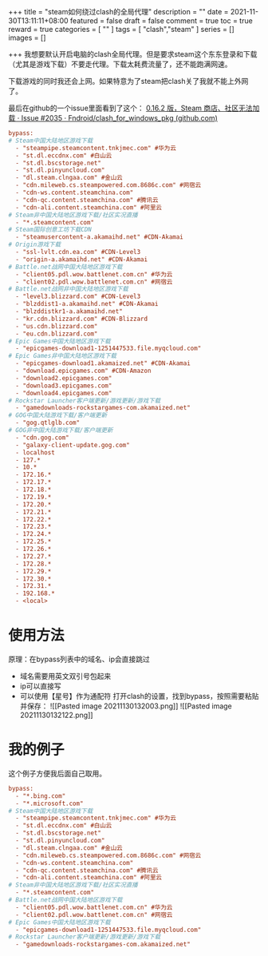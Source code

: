 +++
title = "steam如何绕过clash的全局代理"
description = ""
date = 2021-11-30T13:11:11+08:00
featured = false
draft = false
comment = true
toc = true
reward = true
categories = [
""
]
tags = [
  "clash","steam"
]
series = []
images = []

+++
我想要默认开启电脑的clash全局代理。但是要求steam这个东东登录和下载（尤其是游戏下载）不要走代理。下载太耗费流量了，还不能跑满网速。

下载游戏的同时我还会上网。如果特意为了steam把clash关了我就不能上外网了。

最后在github的一个issue里面看到了这个：
[0.16.2 版，Steam 商店、社区无法加载 · Issue #2035 · Fndroid/clash_for_windows_pkg (github.com)](https://github.com/Fndroid/clash_for_windows_pkg/issues/2035)

```ini
bypass:
# Steam中国大陆地区游戏下载
  - "steampipe.steamcontent.tnkjmec.com" #华为云
  - "st.dl.eccdnx.com" #白山云
  - "st.dl.bscstorage.net"
  - "st.dl.pinyuncloud.com"
  - "dl.steam.clngaa.com" #金山云
  - "cdn.mileweb.cs.steampowered.com.8686c.com" #网宿云
  - "cdn-ws.content.steamchina.com"
  - "cdn-qc.content.steamchina.com" #腾讯云
  - "cdn-ali.content.steamchina.com" #阿里云
# Steam非中国大陆地区游戏下载/社区实况直播
  - "*.steamcontent.com"
# Steam国际创意工坊下载CDN
  - "steamusercontent-a.akamaihd.net" #CDN-Akamai
# Origin游戏下载
  - "ssl-lvlt.cdn.ea.com" #CDN-Level3
  - "origin-a.akamaihd.net" #CDN-Akamai
# Battle.net战网中国大陆地区游戏下载
  - "client05.pdl.wow.battlenet.com.cn" #华为云
  - "client02.pdl.wow.battlenet.com.cn" #网宿云
# Battle.net战网非中国大陆地区游戏下载
  - "level3.blizzard.com" #CDN-Level3
  - "blzddist1-a.akamaihd.net" #CDN-Akamai
  - "blzddistkr1-a.akamaihd.net"
  - "kr.cdn.blizzard.com" #CDN-Blizzard
  - "us.cdn.blizzard.com"
  - "eu.cdn.blizzard.com"
# Epic Games中国大陆地区游戏下载
  - "epicgames-download1-1251447533.file.myqcloud.com"
# Epic Games非中国大陆地区游戏下载
  - "epicgames-download1.akamaized.net" #CDN-Akamai
  - "download.epicgames.com" #CDN-Amazon
  - "download2.epicgames.com"
  - "download3.epicgames.com"
  - "download4.epicgames.com"
# Rockstar Launcher客户端更新/游戏更新/游戏下载
  - "gamedownloads-rockstargames-com.akamaized.net"
# GOG中国大陆游戏下载/客户端更新
  - "gog.qtlglb.com"
# GOG非中国大陆游戏下载/客户端更新
  - "cdn.gog.com"
  - "galaxy-client-update.gog.com"
  - localhost
  - 127.*
  - 10.*
  - 172.16.*
  - 172.17.*
  - 172.18.*
  - 172.19.*
  - 172.20.*
  - 172.21.*
  - 172.22.*
  - 172.23.*
  - 172.24.*
  - 172.25.*
  - 172.26.*
  - 172.27.*
  - 172.28.*
  - 172.29.*
  - 172.30.*
  - 172.31.*
  - 192.168.*
  - <local>

```

# 使用方法
原理：在bypass列表中的域名、ip会直接跳过
- 域名需要用英文双引号包起来
- ip可以直接写
- 可以使用【星号】作为通配符
打开clash的设置，找到bypass，按照需要粘贴并保存：
![[Pasted image 20211130132003.png]]
![[Pasted image 20211130132122.png]]

# 我的例子
这个例子方便我后面自己取用。

```ini
bypass:
  - "*.bing.com"
  - "*.microsoft.com"
# Steam中国大陆地区游戏下载
  - "steampipe.steamcontent.tnkjmec.com" #华为云
  - "st.dl.eccdnx.com" #白山云
  - "st.dl.bscstorage.net"
  - "st.dl.pinyuncloud.com"
  - "dl.steam.clngaa.com" #金山云
  - "cdn.mileweb.cs.steampowered.com.8686c.com" #网宿云
  - "cdn-ws.content.steamchina.com"
  - "cdn-qc.content.steamchina.com" #腾讯云
  - "cdn-ali.content.steamchina.com" #阿里云
# Steam非中国大陆地区游戏下载/社区实况直播
  - "*.steamcontent.com"
# Battle.net战网中国大陆地区游戏下载
  - "client05.pdl.wow.battlenet.com.cn" #华为云
  - "client02.pdl.wow.battlenet.com.cn" #网宿云
# Epic Games中国大陆地区游戏下载
  - "epicgames-download1-1251447533.file.myqcloud.com"
# Rockstar Launcher客户端更新/游戏更新/游戏下载
  - "gamedownloads-rockstargames-com.akamaized.net"

```
